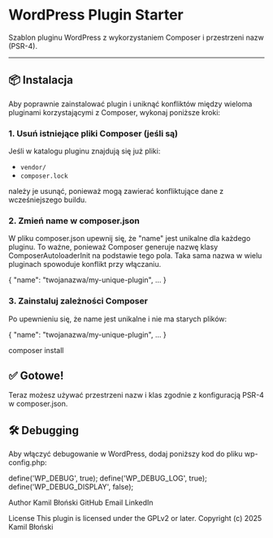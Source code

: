# WordPress Plugin Starter

Szablon pluginu WordPress z wykorzystaniem Composer i przestrzeni nazw (PSR-4).

---

## 📦 Instalacja

Aby poprawnie zainstalować plugin i uniknąć konfliktów między wieloma pluginami korzystającymi z Composer, wykonaj poniższe kroki:

### 1. Usuń istniejące pliki Composer (jeśli są)

Jeśli w katalogu pluginu znajdują się już pliki:

- `vendor/`
- `composer.lock`

należy je usunąć, ponieważ mogą zawierać konfliktujące dane z wcześniejszego buildu.


### 2. Zmień name w composer.json

W pliku composer.json upewnij się, że "name" jest unikalne dla każdego pluginu. To ważne, ponieważ Composer generuje nazwę klasy ComposerAutoloaderInit<hash> na podstawie tego pola. Taka sama nazwa w wielu 
pluginach spowoduje konflikt przy włączaniu.

{
  "name": "twojanazwa/my-unique-plugin",
  ...
}

### 3. Zainstaluj zależności Composer

Po upewnieniu się, że name jest unikalne i nie ma starych plików:

{
  "name": "twojanazwa/my-unique-plugin",
  ...
}

composer install


## ✅ Gotowe!
Teraz możesz używać przestrzeni nazw i klas zgodnie z konfiguracją PSR-4 w composer.json.


## 🛠️ Debugging
Aby włączyć debugowanie w WordPress, dodaj poniższy kod do pliku wp-config.php:

define('WP_DEBUG', true);
define('WP_DEBUG_LOG', true);
define('WP_DEBUG_DISPLAY', false);


Author
Kamil Błoński
GitHub
Email
LinkedIn

License
This plugin is licensed under the GPLv2 or later.
Copyright (c) 2025 Kamil Błoński